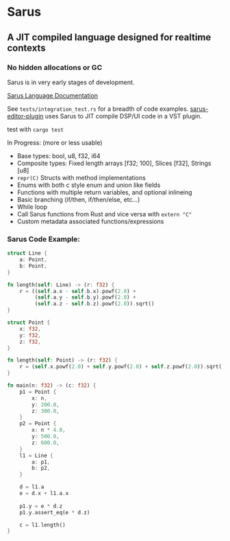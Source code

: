 # Sarus

## A JIT compiled language designed for realtime contexts
### No hidden allocations or GC

Sarus is in very early stages of development.

[Sarus Language Documentation](https://github.com/DGriffin91/Sarus/blob/main/sarus_language_doc.md)

See `tests/integration_test.rs` for a breadth of code examples.
[sarus-editor-plugin](https://github.com/DGriffin91/sarus-editor-plugin) uses Sarus to JIT compile DSP/UI code in a VST plugin.

test with `cargo test`

In Progress: (more or less usable)
- Base types: bool, u8, f32, i64
- Composite types: Fixed length arrays [f32; 100], Slices [f32], Strings [u8]
- `repr(C)` Structs with method implementations
- Enums with both c style enum and union like fields
- Functions with multiple return variables, and optional inlineing 
- Basic branching (if/then, if/then/else, etc...)
- While loop   
- Call Sarus functions from Rust and vice versa with `extern "C"`
- Custom metadata associated functions/expressions


### Sarus Code Example:
```rust
struct Line {
    a: Point,
    b: Point,
}

fn length(self: Line) -> (r: f32) {
    r = ((self.a.x - self.b.x).powf(2.0) + 
         (self.a.y - self.b.y).powf(2.0) + 
         (self.a.z - self.b.z).powf(2.0)).sqrt()
}

struct Point {
    x: f32,
    y: f32,
    z: f32,
}

fn length(self: Point) -> (r: f32) {
    r = (self.x.powf(2.0) + self.y.powf(2.0) + self.z.powf(2.0)).sqrt()
}

fn main(n: f32) -> (c: f32) {
    p1 = Point {
        x: n,
        y: 200.0,
        z: 300.0,
    }
    p2 = Point {
        x: n * 4.0,
        y: 500.0,
        z: 600.0,
    }
    l1 = Line {
        a: p1,
        b: p2,
    }

    d = l1.a
    e = d.x + l1.a.x
    
    p1.y = e * d.z
    p1.y.assert_eq(e * d.z)

    c = l1.length()
}
```